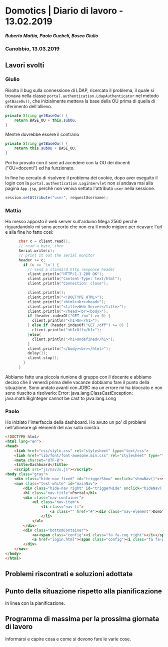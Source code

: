 # Domotics | Diario di lavoro - 13.02.2019

##### Ruberto Mattia, Paolo Guebeli, Bosco Giulio

### Canobbio, 13.03.2019

## Lavori svolti

### Giulio

Risolto il bug sulla connessione di LDAP, ricercato il problema, il quale si trovava nella classe
`portal.authentication.LdapAuthenticator` nel metodo `getBaseOu()`, che inizialmente metteva la base
della OU prima di quella di riferimento dell'allievo.

```java
private String getBaseOu() {
    return BASE_OU + this.subOu;
}
```

Mentre dovrebbe essere il contrario

```java
private String getBaseOu() {
    return this.subOu + BASE_OU;
}
```

Poi ho provato con il sore ad accedere con la OU dei docenti ("OU=docenti") ed ha funzionato.

In fine ho cercato di risolvere il problema dei cookie, dopo aver eseguito il login con la
`portal.authentication.LoginServlet` non si andava mai alla pagina `App.jsp`, perch&egrave; non
veniva settato l'attributo `user` nella sessione.

```java
session.setAttribute("user", requestUsername);
```

### Mattia

Ho messo apposto il web server sull'arduino Mega 2560 perchè riguardandolo mi sono accorto che
non era il modo migiore per ricavare l'url e alla fine ho fatto così:
```c
      char c = client.read();             
      // read a byte, then
      Serial.write(c);                    
      // print it out the serial monitor
      header += c;
        if (c == '\n') {
          // send a standard http response header
          client.println("HTTP/1.1 200 OK");
          client.println("Content-Type: text/html");
          client.println("Connection: close");  

          client.println();
          client.println("<!DOCTYPE HTML>");
          client.println("<html><br><head>");
          client.println("<title>Web Server</title>");
          client.println("</head><br><body>");  
          if (header.indexOf("GET /on") >= 0) {
            client.println("<h1>On</h1>");
          } else if (header.indexOf("GET /off") >= 0) {
            client.println("<h1>Off</h1>");
          }else{
            client.println("<h1>Undefined</h1>");
          }
          client.println("</body><br></html>");
          delay(1);
          client.stop();
        }
      }
```
Abbiamo fatto una piccola riunione di gruppo con il docente e abbiamo deciso che il venerdì
prima delle vacanze dobbiamo fare il punto della situazione.
Sono andato avanti con JDBC ma un errore mi ha bloccato e non sono riuscito a risolverlo:
Error: java.lang.ClassCastException: java.math.BigInteger cannot be cast to java.lang.Long

### Paolo

Ho iniziato l'interfaccia della dashboard.
Ho avuto un po' di problemi nell'allineare gli elementi del nav sulla sinistra.

```html
<!DOCTYPE html>
<html lang="en">
<head>
    <link href="css/style.css" rel="stylesheet" type="text/css">
    <link href="lib/font/font-awesome.min.css" rel="stylesheet" type="text/css">
    <meta charset="UTF-8">
    <title>Dashboard</title>
    <script src="js/navJs.js"></script>
<body class="gray">
    <div class="hide-nav fixed" id="triggerShow" onclick="showNav()"><span class="config"><i class="fa fa-bars"></i></span></div>
    <nav class="text-white" id="mainNav">
        <div class="hide-nav right" id="triggerHide" onclick="hideNav()"><span class="config"><i class="fa fa-times"></i></span></div>
        <h1 class="nav-title">Portal</h1>
        <div class="nav-container">
            <ul class="nav-item">
                <li class="nav-li">
                    <a class="" href="#"><div class="nav-element">Domotics</div></a>
                </li>
            </ul>
        </div>
        <div class="bottomContainer">
            <a><span class="config"><i class="fa fa-cog right"></i></span></a>
            <a href="login.html"><span class="config"><i class="fa fa-power-off"></i></span></a>
        </div>
    </nav>
</body>
</html>
```


##  Problemi riscontrati e soluzioni adottate


##  Punto della situazione rispetto alla pianificazione
In linea con la pianificazione.


## Programma di massima per la prossima giornata di lavoro
Informarsi e capire cosa e come si devono fare le varie cose.
